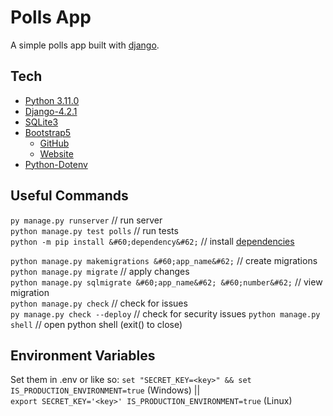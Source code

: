 # Polls App

A simple polls app built with [django](https://www.djangoproject.com/start/).

## Tech

* [Python 3.11.0](https://www.python.org/)  
* [Django-4.2.1](https://www.djangoproject.com/)  
* [SQLite3](https://sqlite.org/index.html)
* [Bootstrap5](https://pypi.org/project/django-bootstrap5/)
  * [GitHub](https://github.com/zostera/django-bootstrap5)
  * [Website](https://getbootstrap.com/docs/5.3/getting-started/introduction/)
* [Python-Dotenv](https://github.com/theskumar/python-dotenv)

## Useful Commands

`py manage.py runserver` // run server  
`python manage.py test polls` // run tests  
`python -m pip install &#60;dependency&#62;` // install [dependencies](https://djangopackages.org/)  

`python manage.py makemigrations &#60;app_name&#62;` // create migrations  
`python manage.py migrate` // apply changes  
`python manage.py sqlmigrate &#60;app_name&#62; &#60;number&#62;` // view migration  
`python manage.py check` // check for issues  
`py manage.py check --deploy` // check for security issues
`python manage.py shell` // open python shell (exit() to close)  

## Environment Variables

Set them in .env or like so:
`set "SECRET_KEY=<key>" && set IS_PRODUCTION_ENVIRONMENT=true` (Windows) ||  
`export SECRET_KEY='<key>' IS_PRODUCTION_ENVIRONMENT=true` (Linux)
